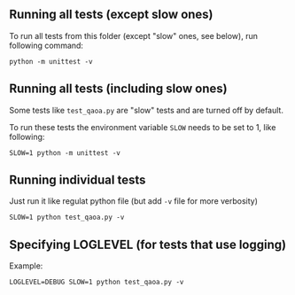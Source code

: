 ## Running all tests (except slow ones)

To run all tests from this folder (except "slow" ones, see below), run following command:

```
python -m unittest -v
```

## Running all tests (including slow ones)

Some tests like `test_qaoa.py` are "slow" tests and are turned off by default.

To run these tests the environment variable `SLOW` needs to be set to 1, like following:

```
SLOW=1 python -m unittest -v
```

## Running individual tests

Just run it like regulat python file (but add `-v` file for more verbosity)

```
SLOW=1 python test_qaoa.py -v
```

## Specifying LOGLEVEL (for tests that use logging)

Example:
```
LOGLEVEL=DEBUG SLOW=1 python test_qaoa.py -v
```